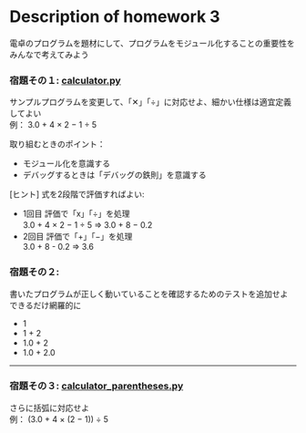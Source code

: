 # Description of homework 3

電卓のプログラムを題材にして、プログラムをモジュール化することの重要性をみんなで考えてみよう

### 宿題その１: [calculator.py](https://github.com/LingyingWu/STEP2017/blob/master/week3/calculator.py)
サンプルプログラムを変更して、「✕」「÷」に対応せよ、細かい仕様は適宜定義してよい  
例： 3.0 + 4 × 2 − 1 ÷ 5    

取り組むときのポイント：  
- モジュール化を意識する  
- デバッグするときは「デバッグの鉄則」を意識する
  
[ヒント] 式を2段階で評価すればよい:
- 1回目 評価で「x」「÷」を処理  
3.0 + 4 × 2 − 1 ÷ 5 ⇒ 3.0 + 8 − 0.2　　
- 2回目 評価で「+」「−」を処理  
3.0 + 8 - 0.2 ⇒ 3.6

### 宿題その２:
書いたプログラムが正しく動いていることを確認するためのテストを追加せよ  
できるだけ網羅的に
- 1  
- 1 + 2  
- 1.0 + 2  
- 1.0 + 2.0 

***

### 宿題その３: [calculator_parentheses.py](https://github.com/LingyingWu/STEP2017/blob/master/week3/calculator_parentheses.py)
さらに括弧に対応せよ  
例： (3.0 + 4 × (2 − 1)) ÷ 5
